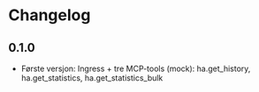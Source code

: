# Changelog

## 0.1.0
- Første versjon: Ingress + tre MCP-tools (mock): ha.get_history, ha.get_statistics, ha.get_statistics_bulk

